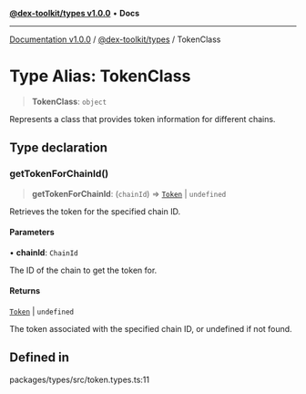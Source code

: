 [**@dex-toolkit/types v1.0.0**](../README.md) • **Docs**

***

[Documentation v1.0.0](../../../packages.md) / [@dex-toolkit/types](../README.md) / TokenClass

# Type Alias: TokenClass

> **TokenClass**: `object`

Represents a class that provides token information for different chains.

## Type declaration

### getTokenForChainId()

> **getTokenForChainId**: (`chainId`) => [`Token`](Token.md) \| `undefined`

Retrieves the token for the specified chain ID.

#### Parameters

• **chainId**: `ChainId`

The ID of the chain to get the token for.

#### Returns

[`Token`](Token.md) \| `undefined`

The token associated with the specified chain ID, or undefined if not found.

## Defined in

packages/types/src/token.types.ts:11
